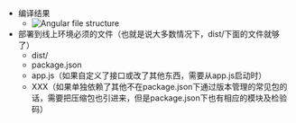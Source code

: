 * 编译结果
    * ![Angular file structure](https://img2018.cnblogs.com/blog/106125/201907/106125-20190730152126020-1617329703.png)
* 部署到线上环境必须的文件（也就是说大多数情况下，dist/下面的文件就够了）
    * dist/
    * package.json
    * app.js（如果自定义了接口或改了其他东西，需要从app.js启动时）
    * XXX（如果单独依赖了其他不在package.json下通过版本管理的常见包的话，需要把压缩包也引进来，但是package.json下也有相应的模块及检验码）